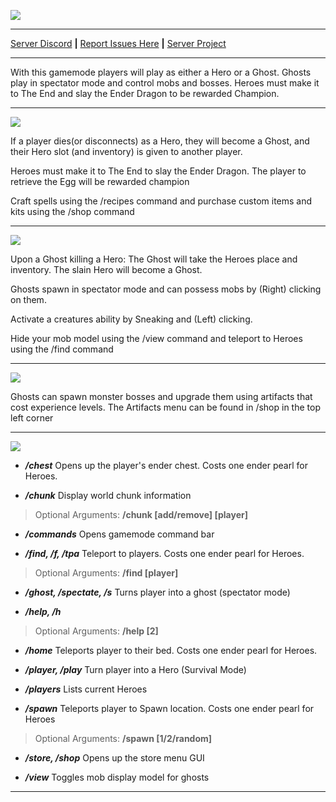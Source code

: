 ![](https://lh4.googleusercontent.com/pXZy9odMbyo1CWNSaZ-Zb_NfCgjiUAxZIXEhp62-0BFy8K_xmdmcXU8sovfnm3vjeVMq7kwhNcR510GcX0BQ8Zk6KWHERQ06dETyOIcNNFH4F9hzJYI=w1280)

***
[Server Discord](https://discord.gg/7e7ZK4g) **|**
[Report Issues Here](https://github.com/danthemanzx/crawl-custom-survival/issues) **|**
[Server Project](https://github.com/danthemanzx/crawl-custom-survival/projects)
***
With this gamemode players will play as either a Hero or a Ghost. Ghosts play in spectator mode and control mobs and bosses. Heroes must make it to The End and slay the Ender Dragon to be rewarded Champion.

***
![](https://minecraftskinstealer.com/achievement/26/Heroes/playing+as+a+Hero)

If a player dies(or disconnects) as a Hero, they will become a Ghost, and their Hero slot (and inventory) is given to another player.

Heroes must make it to The End to slay the Ender Dragon. The player to retrieve the Egg will be rewarded champion

Craft spells using the /recipes command and purchase custom items and kits using the /shop command

***
![](https://minecraftskinstealer.com/achievement/4/Ghosts/playing+as+a+Ghost)

Upon a Ghost killing a Hero: The Ghost will take the Heroes place and inventory. The slain Hero will become a Ghost.

Ghosts spawn in spectator mode and can possess mobs by (Right) clicking on them.

Activate a creatures ability by Sneaking and (Left) clicking.

Hide your mob model using the /view command and teleport to Heroes using the /find command

***
![](https://minecraftskinstealer.com/achievement/16/Ghost+Artifacts/bosses+%26+upgrades)

Ghosts can spawn monster bosses and upgrade them using artifacts that cost experience levels.
The Artifacts menu can be found in /shop in the top left corner

***
![](https://minecraftskinstealer.com/achievement/19/Gamemode+Commands/list+of+commands)

* **_/chest_**
Opens up the player's ender chest. Costs one ender pearl for Heroes.

* **_/chunk_**
Display world chunk information
> Optional Arguments: **/chunk [add/remove] [player]**

* **_/commands_**
Opens gamemode command bar

* **_/find, /f, /tpa_**
Teleport to players. Costs one ender pearl for Heroes.
> Optional Arguments: **/find [player]**

* **_/ghost, /spectate, /s_**
Turns player into a ghost (spectator mode)

* **_/help, /h_**
> Optional Arguments: **/help [2]**

* **_/home_**
Teleports player to their bed. Costs one ender pearl for Heroes.

* **_/player, /play_**
Turn player into a Hero (Survival Mode)

* **_/players_**
Lists current Heroes

* **_/spawn_**
Teleports player to Spawn location. Costs one ender pearl for Heroes
> Optional Arguments: **/spawn [1/2/random]**

* **_/store, /shop_**
Opens up the store menu GUI

* **_/view_**
Toggles mob display model for ghosts

***
